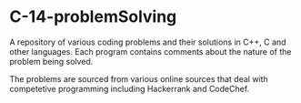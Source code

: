# C-14-problemSolving
A repository of various coding problems and their solutions in C++, C and other languages. Each program contains comments about the nature of the problem being solved. 

The problems are sourced from various online sources that deal with competetive programming including Hackerrank and CodeChef. 
